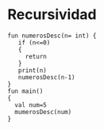 # Recursividad
~~~~
fun numerosDesc(n= int) {
   if (n<=0)
   {
     return
   }
   print(n)
   numerosDesc(n-1)
}
fun main()
{
  val num=5
  mumerosDesc(num)
}
~~~~
